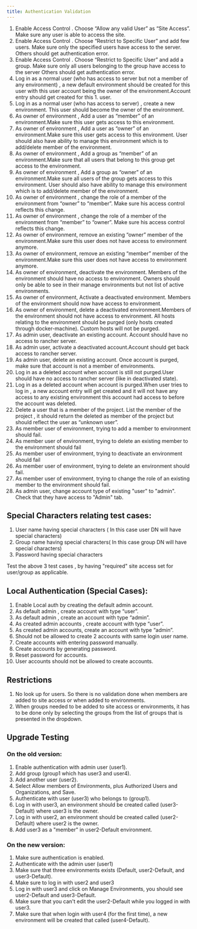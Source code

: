 ```yaml
---
title: Authentication Validation	
---
```

1. Enable Access Control . Choose “Allow any valid User” as “Site Access”. Make sure any user is able to access the site.
1. Enable Access Control . Choose “Restrict to Specific User” and add few users. Make sure only the specified users have access to the server. Others should get authentication error.
1. Enable Access Control . Choose “Restrict to Specific User” and add a group. Make sure only all users belonging to the group have access to the server Others should get authentication error.
1. Log in as a normal user (who has access to server but not a member of any environment) , a new default environment should be created for this user with this user account being the owner of the environment.Account entry should get created for this 1. user.
1. Log in as a normal user (who has access to server) , create a new environment. This user should become the owner of the environment.
1. As owner of environment , Add a user as “member” of an environment.Make sure this user gets access to this environment.
1. As owner of environment , Add a user as “owner” of an environment.Make sure this user gets access to this environment. User should also have ability to manage this environment which is to add/delete member of the environment.
1. As owner of environment , Add a group as “member” of an environment.Make sure that all users that belong to this group get access to the environment.
1. As owner of environment , Add a group as “owner” of an environment.Make sure all users of the group gets access to this environment. User should also have ability to manage this environment which is to add/delete member of the environment.
1. As owner of environment , change the role of a member of the environment from “owner” to “member”. Make sure his access control reflects this change.
1. As owner of environment , change the role of a member of the environment from “member” to “owner”. Make sure his access control reflects this change.
1. As owner of environment, remove an existing “owner” member of the environment.Make sure this user does not have access to environment anymore.
1. As owner of environment, remove an existing “member” member of the environment.Make sure this user does not have access to environment anymore.
1. As owner of environment, deactivate the environment. Members of the environment should have no access to environment. Owners should only be able to see in their manage environments but not list of active environments.
1. As owner of environment, Activate a deactivated environment. Members of the environment should now have access to environment.
1. As owner of environment, delete a deactivated environment.Members of the environment should not have access to environment. All hosts relating to the environment should be purged (only hosts created through docker-machine). Custom hosts will not be purged.
1. As admin user, deactivate an existing account. Account should have no access to rancher server.
1. As admin user, activate a deactivated account.Account should get back access to rancher server.
1. As admin user, delete an existing account. Once account is purged, make sure that account is not a member of environments.
1. Log in as a deleted account when account is still not purged.User should have no access to rancher server (like in deactivated state).
1. Log in as a deleted account when account is purged.When user tries to log in , a new account entry will get created and it will not have any access to any existing environment this account had access to before the account was deleted.
1. Delete a user that is a member of the project. List the member of the project , it should return the deleted as member of the project but should reflect the user as “unknown user”.
1. As member user of environment, trying to add a member to environment should fail.
1. As member user of environment, trying to delete an existing member to the environment should fail
1. As member user of environment, trying to deactivate an environment should fail
1. As member user of environment, trying to delete an environment should fail.
1. As member user of environment, trying to change the role of an existing member to the environment should fail.
1. As admin user, change account type of existing "user" to "admin". Check that they have access to "Admin" tab.
## Special Characters relating test cases:
1. User name having special characters ( In this case user DN will have special characters)
1. Group name having special characters( In this case group DN will have special characters)
1. Password having special characters

Test the above 3 test cases , by having "required" site access set for user/group as applicable.
## Local Authentication (Special Cases):
1. Enable Local auth by creating the default admin account.
1. As default admin , create account with type “user”.
1. As default admin , create an account with type “admin”.
1. As created admin accounts , create account with type “user”.
1. As created admin accounts, create an account with type “admin”.
1. Should not be allowed to create 2 accounts with same login user name.
1. Create accounts with entering password manually.
1. Create accounts by generating password.
1. Reset password for accounts.
1. User accounts should not be allowed to create accounts.
## Restrictions
1. No look up for users. So there is no validation done when members are added to site access or when added to environments.
1. When groups needed to be added to site access or environments, it has to be done only by selecting the groups from the list of groups that is presented in the dropdown.
## Upgrade Testing
### On the old version:
1. Enable authentication with admin user (user1).
1. Add group (group1 which has user3 and user4).
1. Add another user (user2).
1. Select Allow members of Environments, plus Authorized Users and Organizations, and Save.
1. Authenticate with user (user3) who belongs to (group1).
1. Log in with user3, an environment should be created called (user3-Default) where user3 is the owner.
1. Log in with user2, an environment should be created called (user2-Default) where user2 is the owner.
1. Add user3 as a "member" in user2-Default environment.
### On the new version:
1. Make sure authentication is enabled.
1. Authenticate with the admin user (user1)
1. Make sure that three environments exists (Default, user2-Default, and user3-Default).
1. Make sure to log in with user2 and user3
1. Log in with user3 and click on Manage Environments, you should see user2-Default and user3-Default.
1. Make sure that you can't edit the user2-Default while you logged in with user3.
1. Make sure that when login with user4 (for the first time), a new environment will be created that called (user4-Default).
